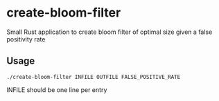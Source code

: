 # create-bloom-filter

Small Rust application to create bloom filter of optimal size given a false positivity rate

## Usage

    ./create-bloom-filter INFILE OUTFILE FALSE_POSITIVE_RATE

INFILE should be one line per entry
